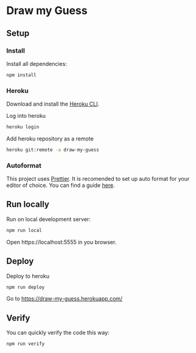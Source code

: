 # Draw my Guess

## Setup

### Install

Install all dependencies:

```sh
npm install
```

### Heroku
Download and install the [Heroku CLI](https://devcenter.heroku.com/articles/heroku-cli).

Log into heroku
```sh
heroku login
```

Add heroku repository as a remote
```sh
heroku git:remote -a draw-my-guess
```

### Autoformat

This project uses [Prettier](https://prettier.io/). It is recomended to set up auto format for your editor of choice. You can find a guide [here](https://prettier.io/docs/en/editors.html).

## Run locally

Run on local development server:

```sh
npm run local
```

Open https://localhost:5555 in you browser.

## Deploy

Deploy to heroku

```sh
npm run deploy
```

Go to https://draw-my-guess.herokuapp.com/

## Verify

You can quickly verify the code this way:

```sh
npm run verify
```
